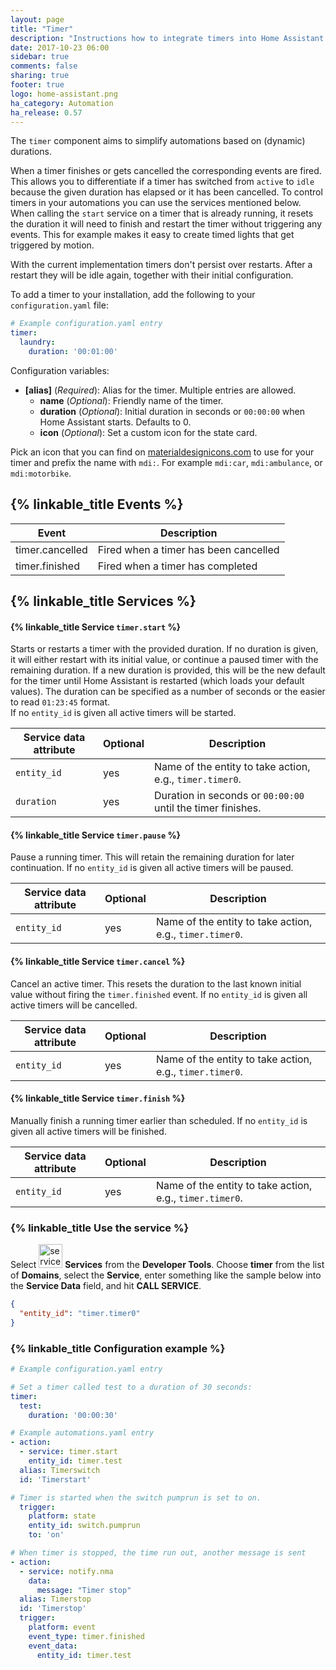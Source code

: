 ```yaml
---
layout: page
title: "Timer"
description: "Instructions how to integrate timers into Home Assistant."
date: 2017-10-23 06:00
sidebar: true
comments: false
sharing: true
footer: true
logo: home-assistant.png
ha_category: Automation
ha_release: 0.57
---
```


The `timer` component aims to simplify automations based on (dynamic) durations.

When a timer finishes or gets cancelled the corresponding events are fired. This allows you to differentiate if a timer has switched from `active` to `idle` because the given duration has elapsed or it has been cancelled. To control timers in your automations you can use the services mentioned below. When calling the `start` service on a timer that is already running, it resets the duration it will need to finish and restart the timer without triggering any events. This for example makes it easy to create timed lights that get triggered by motion.  

<p class='note warning'>
With the current implementation timers don't persist over restarts. After a restart they will be idle again, together with their initial configuration.
</p>

To add a timer to your installation, add the following to your `configuration.yaml` file:

```yaml
# Example configuration.yaml entry
timer:
  laundry:
    duration: '00:01:00'
```

Configuration variables:

- **[alias]** (*Required*): Alias for the timer. Multiple entries are allowed.
  - **name** (*Optional*): Friendly name of the timer.
  - **duration** (*Optional*): Initial duration in seconds or `00:00:00` when Home Assistant starts. Defaults to 0.
  - **icon** (*Optional*): Set a custom icon for the state card.

Pick an icon that you can find on [materialdesignicons.com](https://materialdesignicons.com/) to use for your timer and prefix the name with `mdi:`. For example `mdi:car`, `mdi:ambulance`, or  `mdi:motorbike`.

## {% linkable_title Events %}

|           Event | Description |
| --------------- | ----------- |
| timer.cancelled | Fired when a timer has been cancelled |
|  timer.finished | Fired when a timer has completed |

## {% linkable_title Services %}

#### {% linkable_title Service `timer.start` %}

Starts or restarts a timer with the provided duration. If no duration is given, it will either restart with its initial value, or continue a paused timer with the remaining duration. If a new duration is provided, this will be the new default for the timer until Home Assistant is restarted (which loads your default values). The duration can be specified as a number of seconds or the easier to read `01:23:45` format.  
If no `entity_id` is given all active timers will be started.

| Service data attribute | Optional | Description |
| ---------------------- | -------- | ----------- |
| `entity_id`            |      yes | Name of the entity to take action, e.g., `timer.timer0`. |
| `duration`             |      yes | Duration in seconds or `00:00:00` until the timer finishes. |

#### {% linkable_title Service `timer.pause` %}

Pause a running timer. This will retain the remaining duration for later continuation. If no `entity_id` is given all active timers will be paused.

| Service data attribute | Optional | Description |
| ---------------------- | -------- | ----------- |
| `entity_id`            |      yes | Name of the entity to take action, e.g., `timer.timer0`. |

#### {% linkable_title Service `timer.cancel` %}

Cancel an active timer. This resets the duration to the last known initial value without firing the `timer.finished` event. If no `entity_id` is given all active timers will be cancelled.

| Service data attribute | Optional | Description |
| ---------------------- | -------- | ----------- |
| `entity_id`            |      yes | Name of the entity to take action, e.g., `timer.timer0`. |

#### {% linkable_title Service `timer.finish` %}

Manually finish a running timer earlier than scheduled. If no `entity_id` is given all active timers will be finished.

| Service data attribute | Optional | Description |
| ---------------------- | -------- | ----------- |
| `entity_id`            |      yes | Name of the entity to take action, e.g., `timer.timer0`. |


### {% linkable_title Use the service %}

Select <img src='/images/screenshots/developer-tool-services-icon.png' alt='service developer tool icon' class="no-shadow" height="38" /> **Services** from the **Developer Tools**. Choose **timer** from the list of **Domains**, select the **Service**, enter something like the sample below into the **Service Data** field, and hit **CALL SERVICE**.

```json
{
  "entity_id": "timer.timer0"
}
```

### {% linkable_title Configuration example %}

```yaml
# Example configuration.yaml entry

# Set a timer called test to a duration of 30 seconds: 
timer:
  test:
    duration: '00:00:30'
```

```yaml
# Example automations.yaml entry
- action:
  - service: timer.start
    entity_id: timer.test
  alias: Timerswitch
  id: 'Timerstart'

# Timer is started when the switch pumprun is set to on. 
  trigger: 
    platform: state
    entity_id: switch.pumprun
    to: 'on'

# When timer is stopped, the time run out, another message is sent
- action:
  - service: notify.nma
    data:
      message: "Timer stop"
  alias: Timerstop
  id: 'Timerstop'
  trigger: 
    platform: event
    event_type: timer.finished
    event_data: 
      entity_id: timer.test
```

